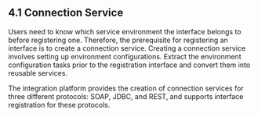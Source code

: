 ## 4.1 Connection Service

Users need to know which service environment the interface belongs to before registering one. Therefore, the prerequisite for registering an interface is to create a connection service. Creating a connection service involves setting up environment configurations. Extract the environment configuration tasks prior to the registration interface and convert them into reusable services.

The integration platform provides the creation of connection services for three different protocols: SOAP, JDBC, and REST, and supports interface registration for these protocols.
